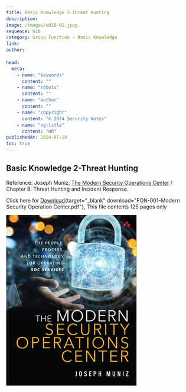 ```yaml
---
title: Basic Knowledge 2-Threat Hunting
description:
image: /images/e010-01.jpeg
sequence: 010
category: Group Function - Basic Knowledge
link:
author:

head:
  meta:
    - name: "keywords"
      content: ""
    - name: "robots"
      content: ""
    - name: "author"
      content: ""
    - name: "copyright"
      content: "© 2024 Security Notes"
    - name: "og:title"
      content: "HR"
publishedAt: 2024-07-19
toc: true
---
```


## Basic Knowledge 2-Threat Hunting

Reference: Joseph Muniz, <a href="https://www.amazon.com/Modern-Security-Operations-Center/dp/0135619858"> The Modern Security Operations Center</a> / Chapter 8: Threat Hunting and Incident Response.

Click here for
[Download](/files/FON-001-ModernSecurityOperationCenter.pdf){target="\_blank" download="FON-001-Modern Security Operation Center.pdf"}, This file contents 125 pages only

![e010-01.jpeg](/images/e010-01.jpeg)
